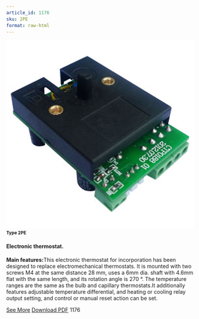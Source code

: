 ```yaml
---
article_id: 1176
sku: 2PE
format: raw-html
---
```

 <!--  <span class="tag-top">New</span> -->
 <img src="../new-images/2PE.jpg" class="card-imgs mb-2">
 <small class="text-grey mb-2"><b>Type 2PE</b> </small>
 <h4>Electronic thermostat.</h4>
 <p><b>Main features:</b>This electronic thermostat for incorporation has been designed to replace electromechanical thermostats. It is mounted with two screws M4 at the same distance 28 mm, uses a 6mm dia. shaft with 4.6mm flat with the same length, and its rotation angle is 270 &#xB0;. The temperature ranges are the same as the bulb and capillary thermostats.It additionally features adjustable temperature differential, and heating or cooling relay output setting, and control or manual reset action can be set.</p>
 <div class="btns">
 <a href="electronic_thermostat-2pe.html" class="btn-red">See More</a>
 <a href="pdf/1-53Blind electronic thermostat-Electronic thermostat for incorporation-Type 2PE2N620130603.pdf" target="_blank" class="btn-red">Download PDF</a>
 <!-- <a href="http://www.ultimheat.com/cat1.html" target="_blank" class="access-link"> Access full catalogue <i class="fa fa-external-link" aria-hidden="true"></i> </a> -->
 <span class="number-btn">1176</span>
 </div>
 